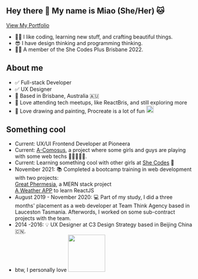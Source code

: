 ## Hey there 👋 My name is Miao (She/Her) 🐱

[View My Portfolio](https://miaozhaod.github.io/portfolio/#/)

- 👩‍💻 I like coding, learning new stuff, and crafting beautiful things.
- 😎 I have design thinking and programming thinking.
- 👧🏻 A member of the She Codes Plus Brisbane 2022.


## About me
- ✅ Full-stack Developer </br>
- ✅ UX Designer </br>
- 📍 Based in Brisbane, Australia 🇦🇺 </br>
- 🍕 Love attending tech meetups, like ReactBris, and still exploring more </br>
- 🎨 Love drawing and painting, Procreate is a lot of fun [<img src="https://img.icons8.com/color/344/procreate.png" style="width:20px;height:auto;"/>](https://img.icons8.com/color/344/procreate.png)

## Something cool
- Current: UX/UI Frontend Developer at Pioneera
- Current: [A-Comosus](https://uat.a-comosus.link/), a project where some girls and guys are playing with some web techs  👩‍💻🧑‍💻🍍. 
- Current: Learning something cool with other girls at [She Codes](https://shecodes.com.au/) 🥳
- November 2021: 📚 Completed a bootcamp training in web development with two projects: </br>
[Great Phermesia](https://www.greatphermesia.com/), a MERN stack project </br>
[A Weather APP](https://miaozhaod.github.io/weatherapp/) to learn ReactJS </br>
- August 2019 - November 2020: 💻 Part of my study, I did a three months' placement as a web developer at Team Think Agency based in Lauceston Tasmania. Afterwords, I worked on some sub-contract projects with the team.
- 2014 -2016: 💡 UX Designer at C3 Design Strategy based in Beijing China 🇨🇳.
- btw, I personally love [<img src="https://tailwindcss.com/_next/static/media/tailwindcss-logotype.ed60a6f85c663923c4d6ee9d85f359cd.svg" style="width:100px;height:auto">](https://tailwindcss.com/) 





